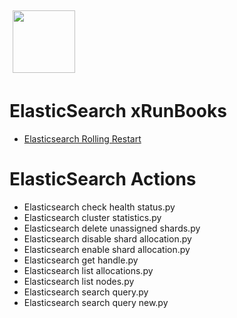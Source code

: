 <img align="center" src="https://unskript.com/assets/favicon.png" width="100" height="100" style="padding: 5px">

 # ElasticSearch xRunBooks

* [Elasticsearch Rolling Restart](https://github.com/unskript/Awesome-CloudOps-Automation/tree/master)


 # ElasticSearch Actions 

* Elasticsearch check health status.py
* Elasticsearch cluster statistics.py
* Elasticsearch delete unassigned shards.py
* Elasticsearch disable shard allocation.py
* Elasticsearch enable shard allocation.py
* Elasticsearch get handle.py
* Elasticsearch list allocations.py
* Elasticsearch list nodes.py
* Elasticsearch search query.py
* Elasticsearch search query new.py
